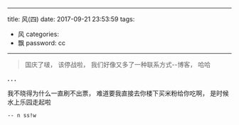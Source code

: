 
---
title: 风(四)
date: 2017-09-21 23:53:59
tags:
- 风
categories:
- 飘
password: cc
---

> 国庆了啵， 该停战啦， 我们好像又多了一种联系方式--博客， 哈哈

**. . .**<!-- more -->

我不晓得为什么一直刷不出票， 难道要我直接去你楼下买米粉给你吃啊， 是时候水上乐园走起啦

`-- n ss!w`